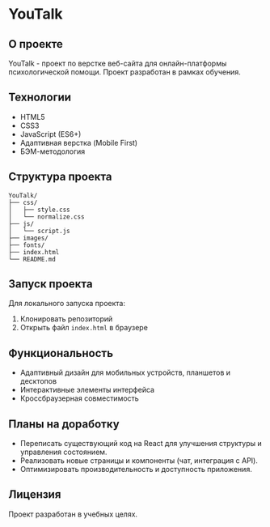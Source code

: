# YouTalk

## О проекте
YouTalk - проект по верстке веб-сайта для онлайн-платформы психологической помощи. Проект разработан в рамках обучения.

## Технологии
- HTML5
- CSS3
- JavaScript (ES6+)
- Адаптивная верстка (Mobile First)
- БЭМ-методология

## Структура проекта
```
YouTalk/
├── css/
│   ├── style.css
│   └── normalize.css
├── js/
│   └── script.js
├── images/
├── fonts/
├── index.html
└── README.md
```

## Запуск проекта
Для локального запуска проекта:
1. Клонировать репозиторий
2. Открыть файл `index.html` в браузере

## Функциональность
- Адаптивный дизайн для мобильных устройств, планшетов и десктопов
- Интерактивные элементы интерфейса
- Кроссбраузерная совместимость

## Планы на доработку 
- Переписать существующий код на React для улучшения структуры и управления состоянием.
- Реализовать новые страницы и компоненты (чат, интеграция с API).
- Оптимизировать производительность и доступность приложения.


## Лицензия
Проект разработан в учебных целях.

